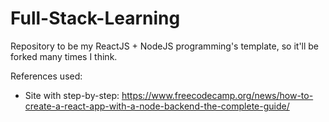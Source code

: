 # Full-Stack-Learning

Repository to be my ReactJS + NodeJS programming's template, so it'll be forked many times I think.

References used:
- Site with step-by-step: https://www.freecodecamp.org/news/how-to-create-a-react-app-with-a-node-backend-the-complete-guide/
